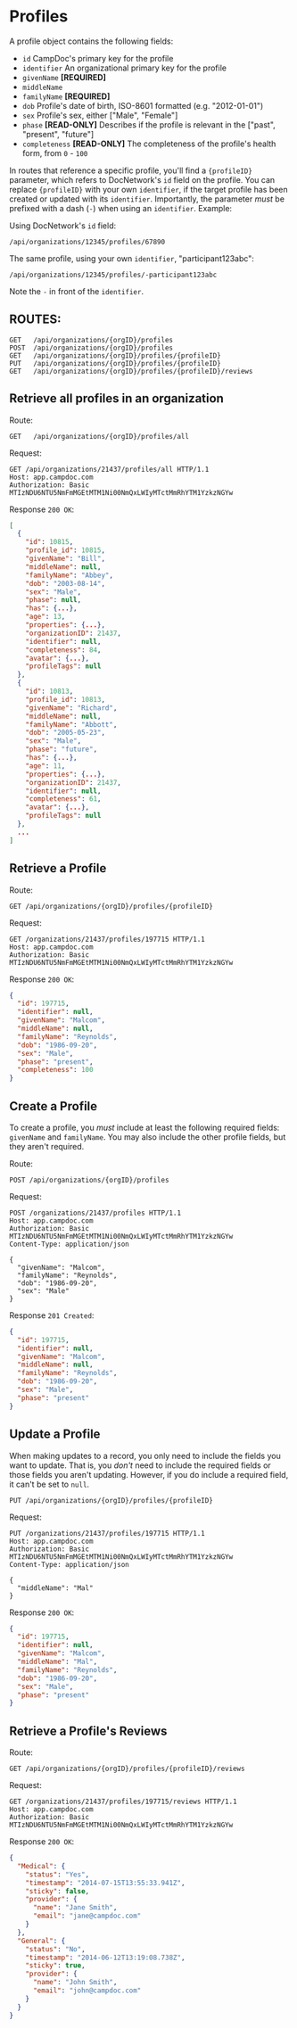 # Profiles

A profile object contains the following fields:

- `id` CampDoc's primary key for the profile
- `identifier` An organizational primary key for the profile
- `givenName` **[REQUIRED]**
- `middleName`
- `familyName`  **[REQUIRED]**
- `dob` Profile's date of birth, ISO-8601 formatted (e.g. "2012-01-01")
- `sex` Profile's sex, either ["Male", "Female"]
- `phase`  **[READ-ONLY]** Describes if the profile is relevant in the ["past", "present", "future"]
- `completeness` **[READ-ONLY]** The completeness of the profile's health form, from `0` - `100`

In routes that reference a specific profile, you'll find a `{profileID}` parameter, which refers to DocNetwork's `id` field on the profile.  You can replace `{profileID}` with your own `identifier`, if the target profile has been created or updated with its `identifier`. Importantly, the parameter *must* be prefixed with a dash (`-`) when using an `identifier`.  Example:

Using DocNetwork's `id` field:

```
/api/organizations/12345/profiles/67890
```

The same profile, using your own `identifier`, "participant123abc":

```
/api/organizations/12345/profiles/-participant123abc
```
Note the `-` in front of the `identifier`.

## ROUTES:

```
GET   /api/organizations/{orgID}/profiles
POST  /api/organizations/{orgID}/profiles
GET   /api/organizations/{orgID}/profiles/{profileID}
PUT   /api/organizations/{orgID}/profiles/{profileID}
GET   /api/organizations/{orgID}/profiles/{profileID}/reviews
```


## Retrieve all profiles in an organization

Route:

```
GET   /api/organizations/{orgID}/profiles/all
```

Request:

```
GET /api/organizations/21437/profiles/all HTTP/1.1
Host: app.campdoc.com
Authorization: Basic MTIzNDU6NTU5NmFmMGEtMTM1Ni00NmQxLWIyMTctMmRhYTM1YzkzNGYw
```

Response `200 OK`:

```json
[
  {
    "id": 10815,
    "profile_id": 10815,
    "givenName": "Bill",
    "middleName": null,
    "familyName": "Abbey",
    "dob": "2003-08-14",
    "sex": "Male",
    "phase": null,
    "has": {...},
    "age": 13,
    "properties": {...},
    "organizationID": 21437,
    "identifier": null,
    "completeness": 84,
    "avatar": {...},
    "profileTags": null
  },
  {
    "id": 10813,
    "profile_id": 10813,
    "givenName": "Richard",
    "middleName": null,
    "familyName": "Abbott",
    "dob": "2005-05-23",
    "sex": "Male",
    "phase": "future",
    "has": {...},
    "age": 11,
    "properties": {...},
    "organizationID": 21437,
    "identifier": null,
    "completeness": 61,
    "avatar": {...},
    "profileTags": null
  },
  ...
]
```


## Retrieve a Profile

Route:

```
GET /api/organizations/{orgID}/profiles/{profileID}
```

Request:

```
GET /organizations/21437/profiles/197715 HTTP/1.1
Host: app.campdoc.com
Authorization: Basic MTIzNDU6NTU5NmFmMGEtMTM1Ni00NmQxLWIyMTctMmRhYTM1YzkzNGYw
```

Response `200 OK`:

```json
{
  "id": 197715,
  "identifier": null,
  "givenName": "Malcom",
  "middleName": null,
  "familyName": "Reynolds",
  "dob": "1986-09-20",
  "sex": "Male",
  "phase": "present",
  "completeness": 100
}
```

## Create a Profile
To create a profile, you _must_ include at least the following required fields: `givenName` and `familyName`. You may also include the other profile fields, but they aren't required.

Route:

```
POST /api/organizations/{orgID}/profiles
```

Request:

```
POST /organizations/21437/profiles HTTP/1.1
Host: app.campdoc.com
Authorization: Basic MTIzNDU6NTU5NmFmMGEtMTM1Ni00NmQxLWIyMTctMmRhYTM1YzkzNGYw
Content-Type: application/json

{
  "givenName": "Malcom",
  "familyName": "Reynolds",
  "dob": "1986-09-20",
  "sex": "Male"
}
```

Response `201 Created`:

```json
{
  "id": 197715,
  "identifier": null,
  "givenName": "Malcom",
  "middleName": null,
  "familyName": "Reynolds",
  "dob": "1986-09-20",
  "sex": "Male",
  "phase": "present"
}
```

## Update a Profile

When making updates to a record, you only need to include the fields you want to update. That is, you _don't_ need to include the required fields or those fields you aren't updating. However, if you do include a required field, it can't be set to `null`.

```
PUT /api/organizations/{orgID}/profiles/{profileID}
```

Request:

```
PUT /organizations/21437/profiles/197715 HTTP/1.1
Host: app.campdoc.com
Authorization: Basic MTIzNDU6NTU5NmFmMGEtMTM1Ni00NmQxLWIyMTctMmRhYTM1YzkzNGYw
Content-Type: application/json

{
  "middleName": "Mal"
}
```

Response `200 OK`:

```json
{
  "id": 197715,
  "identifier": null,
  "givenName": "Malcom",
  "middleName": "Mal",
  "familyName": "Reynolds",
  "dob": "1986-09-20",
  "sex": "Male",
  "phase": "present"
}
```

## Retrieve a Profile's Reviews

Route:

```
GET /api/organizations/{orgID}/profiles/{profileID}/reviews
```

Request:

```
GET /organizations/21437/profiles/197715/reviews HTTP/1.1
Host: app.campdoc.com
Authorization: Basic MTIzNDU6NTU5NmFmMGEtMTM1Ni00NmQxLWIyMTctMmRhYTM1YzkzNGYw
```

Response `200 OK`:

```json
{
  "Medical": {
    "status": "Yes",
    "timestamp": "2014-07-15T13:55:33.941Z",
    "sticky": false,
    "provider": {
      "name": "Jane Smith",
      "email": "jane@campdoc.com"
    }
  },
  "General": {
    "status": "No",
    "timestamp": "2014-06-12T13:19:08.738Z",
    "sticky": true,
    "provider": {
      "name": "John Smith",
      "email": "john@campdoc.com"
    }
  }
}
```

